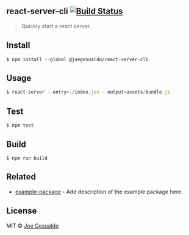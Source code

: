 ## react-server-cli [![Build Status](https://travis-ci.org/joegesualdo/react-server-cli.svg?branch=master)](https://travis-ci.org/joegesualdo/react-server-cli)
> Quickly start a react server.

## Install
```
$ npm install --global @joegesualdo/react-server-cli 
```

## Usage
```javascript
$ react-server --entry=./index.jsx --output=assets/bundle.js
```

## Test
```
$ npm test
```
## Build
```
$ npm run build
```

## Related
- [example-package]() - Add description of the example package here.

## License
MIT © [Joe Gesualdo]()
